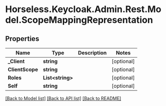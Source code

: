 # Horseless.Keycloak.Admin.Rest.Model.ScopeMappingRepresentation

## Properties

Name | Type | Description | Notes
------------ | ------------- | ------------- | -------------
**_Client** | **string** |  | [optional] 
**ClientScope** | **string** |  | [optional] 
**Roles** | **List&lt;string&gt;** |  | [optional] 
**Self** | **string** |  | [optional] 

[[Back to Model list]](../README.md#documentation-for-models) [[Back to API list]](../README.md#documentation-for-api-endpoints) [[Back to README]](../README.md)

